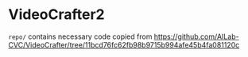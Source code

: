 # VideoCrafter2
`repo/` contains necessary code copied from https://github.com/AILab-CVC/VideoCrafter/tree/11bcd76fc62fb98b9715b994afe45b4fa081120c